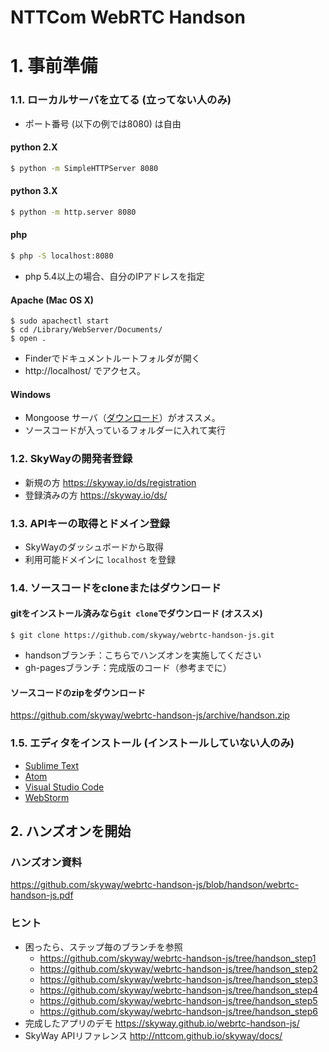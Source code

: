 # NTTCom WebRTC Handson

# 1. 事前準備

### 1.1. ローカルサーバを立てる (立ってない人のみ)

- ポート番号 (以下の例では8080) は自由

#### python 2.X

```sh
$ python -m SimpleHTTPServer 8080
```

#### python 3.X

```sh
$ python -m http.server 8080
```

#### php

```sh
$ php -S localhost:8080
```

- php 5.4以上の場合、自分のIPアドレスを指定

#### Apache (Mac OS X)

```
$ sudo apachectl start
$ cd /Library/WebServer/Documents/
$ open .
```

- Finderでドキュメントルートフォルダが開く
- http://localhost/ でアクセス。

#### Windows

- Mongoose サーバ（[ダウンロード](https://www.cesanta.com/products/binary)）がオススメ。
- ソースコードが入っているフォルダーに入れて実行

### 1.2. SkyWayの開発者登録

- 新規の方
  https://skyway.io/ds/registration
- 登録済みの方
  https://skyway.io/ds/

### 1.3. APIキーの取得とドメイン登録

- SkyWayのダッシュボードから取得
- 利用可能ドメインに `localhost` を登録

### 1.4. ソースコードをcloneまたはダウンロード

#### gitをインストール済みなら`git clone`でダウンロード (オススメ)

```
$ git clone https://github.com/skyway/webrtc-handson-js.git
```

* handsonブランチ：こちらでハンズオンを実施してください
* gh-pagesブランチ：完成版のコード（参考までに）

#### ソースコードのzipをダウンロード

https://github.com/skyway/webrtc-handson-js/archive/handson.zip

### 1.5. エディタをインストール (インストールしていない人のみ)

- [Sublime Text](https://www.sublimetext.com)
- [Atom](https://atom.io)
- [Visual Studio Code](https://code.visualstudio.com)
- [WebStorm](https://www.jetbrains.com/webstorm/)

## 2. ハンズオンを開始

### ハンズオン資料

https://github.com/skyway/webrtc-handson-js/blob/handson/webrtc-handson-js.pdf

### ヒント

- 困ったら、ステップ毎のブランチを参照
  - https://github.com/skyway/webrtc-handson-js/tree/handson_step1
  - https://github.com/skyway/webrtc-handson-js/tree/handson_step2
  - https://github.com/skyway/webrtc-handson-js/tree/handson_step3
  - https://github.com/skyway/webrtc-handson-js/tree/handson_step4
  - https://github.com/skyway/webrtc-handson-js/tree/handson_step5
  - https://github.com/skyway/webrtc-handson-js/tree/handson_step6
- 完成したアプリのデモ
  https://skyway.github.io/webrtc-handson-js/
- SkyWay APIリファレンス
  http://nttcom.github.io/skyway/docs/
